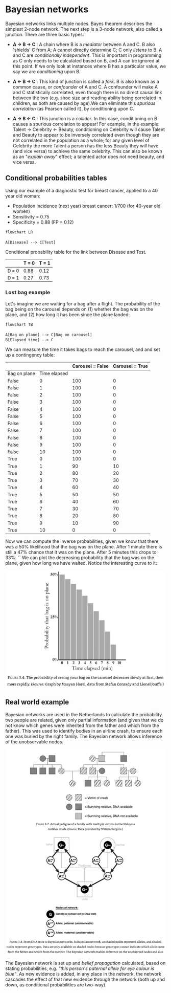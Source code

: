 # Bayesian networks

Bayesian networks links multiple nodes. Bayes theorem describes the simplest 2-node network. The next step is a 3-node network, also called a junction. There are three basic types:

* **A -> B -> C** : A chain where B  is a *mediator* between A and C. B also 'shields' C from A; A cannot directly determine C; C only *listens* to B. A and C are *conditionally independent*. This is important in programming as C only needs to be calculated based on B, and A can be ignored at this point. If we only look at instances where B has a particular value, we say we are *conditioning* upon B.

* **A <- B -> C** : This kind of junction is called a *fork*. B is also known as a common cause, or *confounder* of A and C. A confounder will make A and C statistically correlated, even though there is no direct causal link between the two (e.g. shoe size and reading ability being correlated in children, as both are caused by age).We can eliminate this *spurious correlation* (as Pearson called it), by conditioning upon C.

* **A -> B <- C** : This junction is a *collider*. In this case, conditioning on B causes a spurious correlation to appear! For example, in the example: Talent -> Celebrity <- Beauty, conditioning on Celebrity will cause Talent and Beauty to appear to be inversely correlated even though they are not correlated in the population as a whole; for any given level of Celebrity the more Talent a person has the less Beauty they will have (and vice versa) to achieve the same celebrity. This can also be known as an "*explain away*" effect; a talented actor does not need beauty, and vice versa. 

## Conditional probabilities tables

Using our example of a diagnostic test for breast cancer, applied to a 40 year old woman:

* Population incidence (next year) breast cancer: 1/700 (for 40-year old women)
* Sensitivity = 0.75
* Specificity = 0.88 (FP = 0.12)

```mermaid
flowchart LR

A[Disease] --> C[Test]

```

Conditional probability table for the link between Disease and Test.

|       | T = 0 | T = 1 |
| ----- | ----- | ----- |
| D = 0 | 0.88  | 0.12  |
| D = 1 | 0.27  | 0.73      |

### Lost bag example
Let's imagine we are waiting for a bag after a flight. The probability of the bag being on the carousel depends on (1) whether the bag was on the plane, and (2) how long it has been since the plane landed:

```mermaid
flowchart TB

A[Bag on plane] --> C[Bag on carousel]
B[Elapsed time] --> C
```

We can measure the time it takes bags to reach the carousel, and and set up a contingency table:

|  |  | Carousel = False | Carousel = True |
| ---- | ---- | ---- | ---- |
| Bag on plane | Time elapsed |  |  |
| False | 0 | 100 | 0 |
| False | 1 | 100 | 0 |
| False | 2 | 100 | 0 |
| False | 3 | 100 | 0 |
| False | 4 | 100 | 0 |
| False | 5 | 100 | 0 |
| False | 6 | 100 | 0 |
| False | 7 | 100 | 0 |
| False | 8 | 100 | 0 |
| False | 9 | 100 | 0 |
| False | 10 | 100 | 0 |
| True | 0 | 100 | 0 |
| True | 1 | 90 | 10 |
| True | 2 | 80 | 20 |
| True | 3 | 70 | 30 |
| True | 4 | 60 | 40 |
| True | 5 | 50 | 50 |
| True | 6 | 40 | 60 |
| True | 7 | 30 | 70 |
| True | 8 | 20 | 80 |
| True | 9 | 10 | 90 |
| True | 10 | 0 | 0 |

Now we can compute the inverse probabilities, given we know that there was a 50% likelihood that the bag was on the plane. After 1 minute there is still a 47% chance that it was on the plane. After 5 minutes this drops to 33%.
``
We can plot the decreasing probability that the bag was on the plane, given how long we have waited. Notice the interesting curve to it:

![](images/carousel.png)

## Real world example

Bayesian networks are used in the Netherlands to calculate the probability two people are related, given only partial information (and given that we do not know which genes were inherited from the father and which from the father). This was used to identify bodies in an airline crash, to ensure each one was buried by the right family. The Bayesian network allows inference of the unobservable nodes.

![](images/dna.png)

The Bayesian network is set up and *belief propagation* calculated, based on stating probabilities, e.g. *"this person's paternal allele for eye colour is blue"*. As new evidence is added, in any place in the network, the network cascades the effect of that new evidence through the network (both up and down, as conditional probabilities are two-way). 

